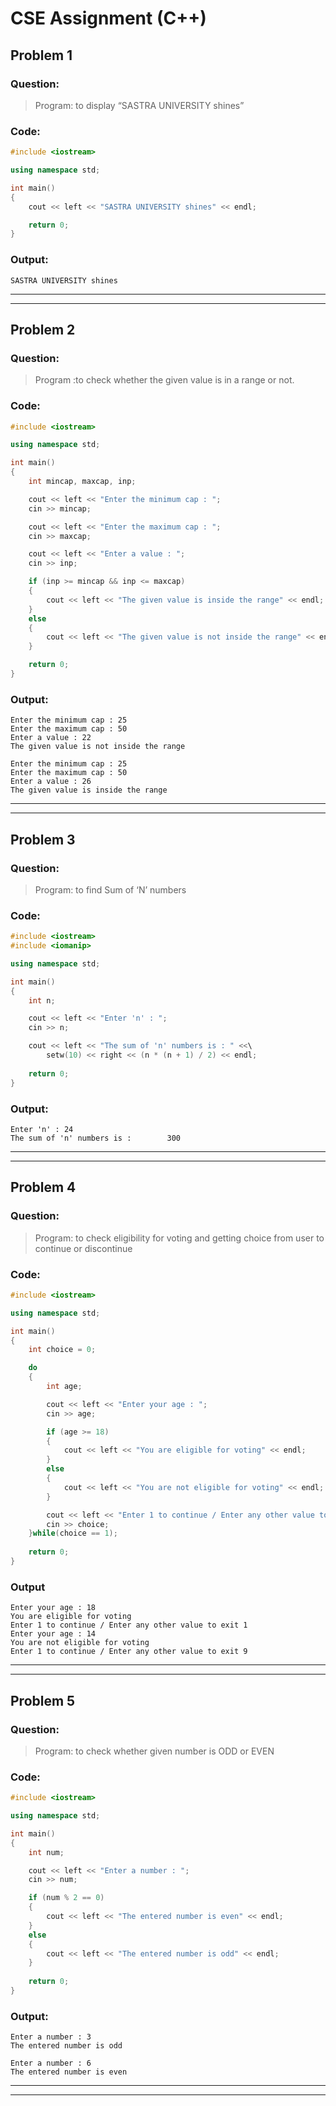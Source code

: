 # CSE Assignment (C++)

## Problem 1

### Question:

> Program: to display “SASTRA UNIVERSITY shines”

### Code:

```cpp
#include <iostream>

using namespace std;

int main()
{
    cout << left << "SASTRA UNIVERSITY shines" << endl;

    return 0;
}
```

### Output:

```
SASTRA UNIVERSITY shines
```

---
---

## Problem 2

### Question:

> Program :to check whether the given value is in a range or not.

### Code:

```cpp
#include <iostream>

using namespace std;

int main()
{
    int mincap, maxcap, inp;

    cout << left << "Enter the minimum cap : ";
    cin >> mincap;

    cout << left << "Enter the maximum cap : ";
    cin >> maxcap;

    cout << left << "Enter a value : ";
    cin >> inp;

    if (inp >= mincap && inp <= maxcap)
    {
        cout << left << "The given value is inside the range" << endl;
    }
    else
    {
        cout << left << "The given value is not inside the range" << endl;
    }

    return 0;
}
```

### Output:

```
Enter the minimum cap : 25
Enter the maximum cap : 50
Enter a value : 22
The given value is not inside the range
```

```
Enter the minimum cap : 25
Enter the maximum cap : 50
Enter a value : 26
The given value is inside the range
```

---
---

## Problem 3

### Question:

> Program: to find Sum of ‘N’ numbers

### Code:

```cpp
#include <iostream>
#include <iomanip>

using namespace std;

int main()
{
    int n;

    cout << left << "Enter 'n' : ";
    cin >> n;

    cout << left << "The sum of 'n' numbers is : " <<\
        setw(10) << right << (n * (n + 1) / 2) << endl;
    
    return 0;
}
```

### Output:

```
Enter 'n' : 24
The sum of 'n' numbers is :        300
```

---
---

## Problem 4

### Question:

> Program: to check eligibility for voting and getting choice from user to continue or discontinue

### Code:

```cpp
#include <iostream>

using namespace std;

int main()
{
    int choice = 0;

    do
    {
        int age;

        cout << left << "Enter your age : ";
        cin >> age;

        if (age >= 18)
        {
            cout << left << "You are eligible for voting" << endl;
        }
        else
        {
            cout << left << "You are not eligible for voting" << endl;
        }

        cout << left << "Enter 1 to continue / Enter any other value to exit ";
        cin >> choice;
    }while(choice == 1);
    
    return 0;
}
```

### Output

```
Enter your age : 18
You are eligible for voting
Enter 1 to continue / Enter any other value to exit 1
Enter your age : 14 
You are not eligible for voting
Enter 1 to continue / Enter any other value to exit 9
```

---
---

## Problem 5

### Question:

> Program: to check whether given number is ODD or EVEN

### Code:

```cpp
#include <iostream>

using namespace std;

int main()
{
    int num;

    cout << left << "Enter a number : ";
    cin >> num;

    if (num % 2 == 0)
    {
        cout << left << "The entered number is even" << endl;
    }
    else
    {
        cout << left << "The entered number is odd" << endl;
    }
    
    return 0;
}
```

### Output:

```
Enter a number : 3
The entered number is odd
```

```
Enter a number : 6
The entered number is even
```

---
---
